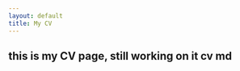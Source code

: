 ```yaml
---
layout: default
title: My CV
---
```

## this is my CV page, still working on it cv md
<!-- ## About Me
I am a **second-year university student in Computer Science**, and I am **passionate about coding**. <br>I constantly
strive to improve my skills. I am a **quick learner** who enjoys tackling new challenges<br> and finding innovative
solutions to complex problems<br>In my free time, I enjoy solving LeetCode problems, playing chess, hitting the gym and
playing badminton. <br><br>


## Tech Skills
![Python](https://img.shields.io/badge/python-3670A0?style=flat&logo=python&logoColor=ffdd54)
![C](https://img.shields.io/badge/c-%2300599C.svg?style=flat&logo=c&logoColor=white)
![Java](https://img.shields.io/badge/java-%23ED8B00.svg?style=flat&logo=java&logoColor=white)
![HTML5](https://img.shields.io/badge/html5-%23E34F26.svg?style=flat&logo=html5&logoColor=white)
![CSS3](https://img.shields.io/badge/css3-%231572B6.svg?style=flat&logo=css3&logoColor=white)
![JavaScript](https://img.shields.io/badge/javascript-%23323330.svg?style=flat&logo=javascript&logoColor=%23F7DF1E)
![Markdown](https://img.shields.io/badge/Markdown-informational?style=flat-sqaure&logo=markdown&logoColor=white&color=007ACC)
![MySQL](https://img.shields.io/badge/mysql-%2300f.svg?style=flat&logo=mysql&logoColor=white)
![MariaDB](https://img.shields.io/badge/MariaDB-003545?style=flat&logo=mariadb&logoColor=white)
![VS
Code](https://img.shields.io/badge/VS%20Code-informational?style=flat-sqaure&logo=visualstudiocode&logoColor=white&color=007ACC)
![Microsoft
Office](https://img.shields.io/badge/Microsoft%20Office-%231572B6.svg?style=flat&logo=microsoftoffice&logoColor=red&color=000000)
<!-- ![NodeJS](https://img.shields.io/badge/node.js-6DA55F?style=flat&logo=node.js&logoColor=white)  -->
<!-- 
## Work Experience

### **Intern Programmer**, _Konsultera Solutions Pvt Ltd_

July 2022 - August 2022, Dubai, remote

- I was a programmer working online. I was tasked with creating Python programs for web scraping using tools<br>
like Selenium and Python requests library.

**Technologies used:** ```Python``` ```Microsoft Teams``` ```Libre Office ``` ```Microsoft VS Code```

## Awards & Recognition

- Winner TechCrunch Disrupt 2001
- People Magazine's sexiest man alive at 123 My Address, MyCity, TX

## Projects

**[*Personal Blog*](http://lgoogle.com)** (2021-present)

- Authored a series of articles covering a wide variety of topics and tools related to technology like PHP, WordPress,
Ruby, Linux, Docker, and Privacy.

## Education

### Masters in BS, Example University

- 4.0 GPA
- Deans List
- Member of xyz club, etc.
- I didn't really go to college so I don't know what you would put here. --> 